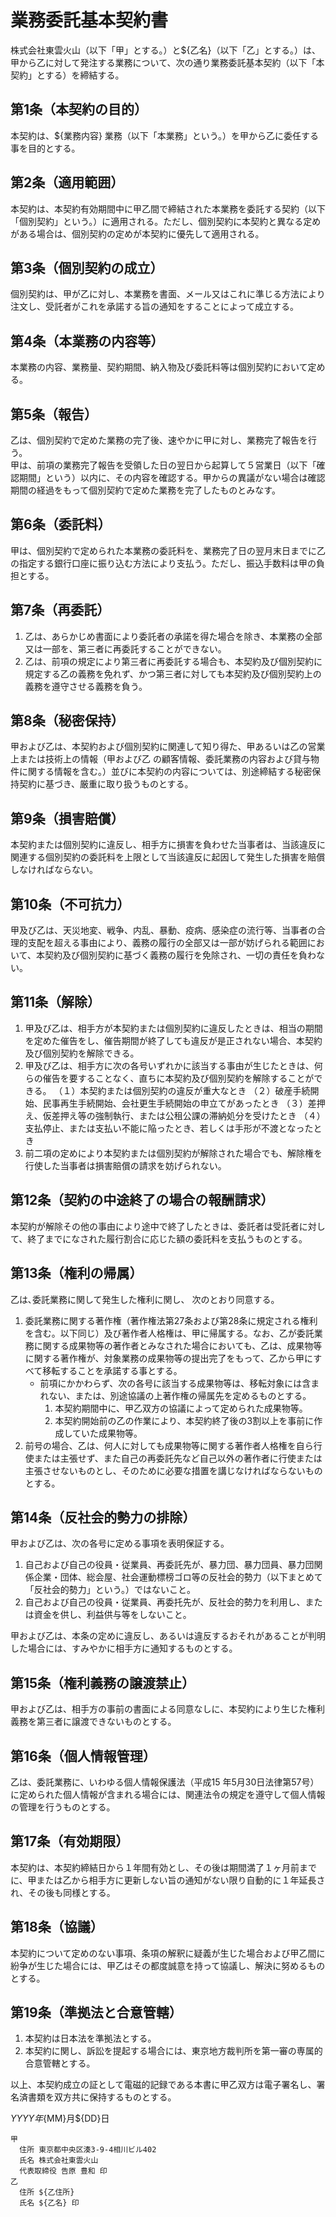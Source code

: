 # 業務委託基本契約書

株式会社東雲火山（以下「甲」とする。）と${乙名}（以下「乙」とする。）は、甲から乙に対して発注する業務について、次の通り業務委託基本契約（以下「本契約」とする）を締結する。


## 第1条（本契約の目的）

本契約は、${業務内容} 業務（以下「本業務」という。）を甲から乙に委任する事を目的とする。

## 第2条（適用範囲）

本契約は、本契約有効期間中に甲乙間で締結された本業務を委託する契約（以下「個別契約」という。）に適用される。ただし、個別契約に本契約と異なる定めがある場合は、個別契約の定めが本契約に優先して適用される。  

## 第3条（個別契約の成立）

個別契約は、甲が乙に対し、本業務を書面、メール又はこれに準じる方法により注文し、受託者がこれを承諾する旨の通知をすることによって成立する。  

## 第4条（本業務の内容等）
本業務の内容、業務量、契約期間、納入物及び委託料等は個別契約において定める。

## 第5条（報告）

乙は、個別契約で定めた業務の完了後、速やかに甲に対し、業務完了報告を行う。  
甲は、前項の業務完了報告を受領した日の翌日から起算して５営業日（以下「確認期間」という）以内に、その内容を確認する。甲からの異議がない場合は確認期間の経過をもって個別契約で定めた業務を完了したものとみなす。

## 第6条（委託料）

甲は、個別契約で定められた本業務の委託料を、業務完了日の翌月末日までに乙の指定する銀行口座に振り込む方法により支払う。ただし、振込手数料は甲の負担とする。

## 第7条（再委託）

1. 乙は、あらかじめ書面により委託者の承諾を得た場合を除き、本業務の全部又は一部を、第三者に再委託することができない。
2. 乙は、前項の規定により第三者に再委託する場合も、本契約及び個別契約に規定する乙の義務を免れず、かつ第三者に対しても本契約及び個別契約上の義務を遵守させる義務を負う。

## 第8条（秘密保持）

甲および乙は、本契約および個別契約に関連して知り得た、甲あるいは乙の営業上または技術上の情報（甲および乙 の顧客情報、委託業務の内容および貸与物件に関する情報を含む。）並びに本契約の内容については、別途締結する秘密保持契約に基づき、厳重に取り扱うものとする。  

## 第9条（損害賠償）

本契約または個別契約に違反し、相手方に損害を負わせた当事者は、当該違反に関連する個別契約の委託料を上限として当該違反に起因して発生した損害を賠償しなければならない。

## 第10条（不可抗力）

甲及び乙は、天災地変、戦争、内乱、暴動、疫病、感染症の流行等、当事者の合理的支配を超える事由により、義務の履行の全部又は一部が妨げられる範囲において、本契約及び個別契約に基づく義務の履行を免除され、一切の責任を負わない。

## 第11条（解除）

1. 甲及び乙は、相手方が本契約または個別契約に違反したときは、相当の期間を定めた催告をし、催告期間が終了しても違反が是正されない場合、本契約及び個別契約を解除できる。
2. 甲及び乙は、相手方に次の各号いずれかに該当する事由が生じたときは、何らの催告を要することなく、直ちに本契約及び個別契約を解除することができる。
（１）本契約または個別契約の違反が重大なとき
（２）破産手続開始、民事再生手続開始、会社更生手続開始の申立てがあったとき
（３）差押え、仮差押え等の強制執行、または公租公課の滞納処分を受けたとき
（４）支払停止、または支払い不能に陥ったとき、若しくは手形が不渡となったとき
3. 前二項の定めにより本契約または個別契約が解除された場合でも、解除権を行使した当事者は損害賠償の請求を妨げられない。

## 第12条（契約の中途終了の場合の報酬請求）

本契約が解除その他の事由により途中で終了したときは、委託者は受託者に対して、終了までになされた履行割合に応じた額の委託料を支払うものとする。

## 第13条（権利の帰属）

乙は､委託業務に関して発生した権利に関し、 次のとおり同意する。

1. 委託業務に関する著作権（著作権法第27条および第28条に規定される権利を含む。以下同じ）及び著作者人格権は、甲に帰属する。なお、乙が委託業務に関する成果物等の著作者とみなされた場合においても、乙は、成果物等に関する著作権が、対象業務の成果物等の提出完了をもって、乙から甲にすべて移転することを承諾する事とする。
    - 前項にかかわらず、次の各号に該当する成果物等は、移転対象には含まれない、または、別途協議の上著作権の帰属先を定めるものとする。
        1. 本契約期間中に、甲乙双方の協議によって定められた成果物等。
        2. 本契約開始前の乙の作業により、本契約終了後の3割以上を事前に作成していた成果物等。
2. 前号の場合、乙は、何人に対しても成果物等に関する著作者人格権を自ら行使または主張せず、また自己の再委託先など自己以外の著作者に行使または主張させないものとし、そのために必要な措置を講じなければならないものとする。

## 第14条（反社会的勢力の排除）

甲および乙は、次の各号に定める事項を表明保証する。

1. 自己および自己の役員・従業員、再委託先が、暴力団、暴力団員、暴力団関係企業・団体、総会屋、社会運動標榜ゴロ等の反社会的勢力（以下まとめて「反社会的勢力」という。）ではないこと。
2. 自己および自己の役員・従業員、再委托先が、反社会的勢力を利用し、または資金を供し、利益供与等をしないこと。

甲および乙は、本条の定めに違反し、あるいは違反するおそれがあることが判明した場合には、すみやかに相手方に通知するものとする。

## 第15条（権利義務の譲渡禁止）

甲および乙は、相手方の事前の書面による同意なしに、本契約により生じた権利義務を第三者に譲渡できないものとする。

## 第16条（個人情報管理）

乙は、委託業務に、いわゆる個人情報保護法（平成15 年5月30日法律第57号）に定められた個人情報が含まれる場合には、関連法令の規定を遵守して個人情報の管理を行うものとする。  

## 第17条（有効期限）

本契約は、本契約締結日から１年間有効とし、その後は期間満了１ヶ月前までに、甲または乙から相手方に更新しない旨の通知がない限り自動的に１年延長され、その後も同様とする。

## 第18条（協議）

本契約について定めのない事項、条項の解釈に疑義が生じた場合および甲乙間に紛争が生じた場合には、甲乙はその都度誠意を持って協議し、解決に努めるものとする。

## 第19条（準拠法と合意管轄）

1. 本契約は日本法を準拠法とする。
2. 本契約に関し、訴訟を提起する場合には、東京地方裁判所を第一審の専属的合意管轄とする。

以上、本契約成立の証として電磁的記録である本書に甲乙双方は電子署名し、署名済書類を双方共に保持するものとする。

${YYYY}年${MM}月${DD}日

```
甲
  住所 東京都中央区湊3-9-4相川ビル402
  氏名 株式会社東雲火山
  代表取締役 告原 豊和 印
乙
  住所 ${乙住所}
  氏名 ${乙名} 印
 ```
